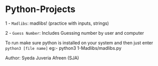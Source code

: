 # Python-Projects

1 - `Madlibs`: madlibs! (practice with inputs, strings)

2 - `Guess Number`: Includes Guessing number by user and computer

To run make sure python is installed on your system and then just enter `python3 [file name]` eg:- python3 1-Madlibs/madlibs.py

Author: Syeda Juveria Afreen (SJA)
